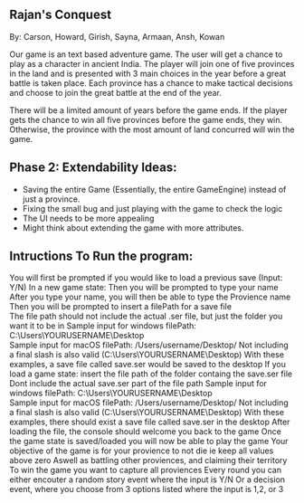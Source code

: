 ## Rajan's Conquest
By: Carson, Howard, Girish, Sayna, Armaan, Ansh, Kowan

Our game is an text based adventure game. The user will get a chance to play as a character in ancient India. The player will join one of five provinces in the land and is presented with 3 main choices in the year before a great battle is taken place. Each province has a chance to make tactical decisions and choose to join the great battle at the end of the year.

There will be a limited amount of years before the game ends. If the player gets the chance to win all five provinces before the game ends, they win. Otherwise, the province with the most amount of land concurred will win the game.

## Phase 2: Extendability Ideas:
- Saving the entire Game (Essentially, the entire GameEngine) instead of just a province.
- Fixing the small bug and just playing with the game to check the logic
- The UI needs to be more appealing  
- Might think about extending the game with more attributes.

## Intructions To Run the program: 
You will first be prompted if you would like to load a previous save (Input: Y/N)
In a new game state: 
    Then you will be prompted to type your name 
    After you type your name, you will then be able to type the Provience name 
    Then you will be prompted to insert a filePath for a save file  
    The file path should not include the actual .ser file, but just the folder you want it to be in 
    Sample input for windows filePath: C:\Users\YOURUSERNAME\Desktop\
    Sample input for macOS filePath: /Users/username/Desktop/
    Not including a final slash is also valid (C:\Users\YOURUSERNAME\Desktop)
    With these examples, a save file called save.ser would be saved to the desktop 
If you load a game state:
    insert the file path of the folder containg the save.ser file 
    Dont include the actual save.ser part of the file path 
    Sample input for windows filePath: C:\Users\YOURUSERNAME\Desktop\
    Sample input for macOS filePath: /Users/username/Desktop/
    Not including a final slash is also valid (C:\Users\YOURUSERNAME\Desktop)
    With these examples, there should exist a save file called save.ser in the desktop
    After loading the file, the console should welcome you back to the game 
Once the game state is saved/loaded you will now be able to play the game
Your objective of the game is for your provience to not die ie keep all values above zero
Aswell as battling other proviences, and claiming their territory
To win the game you want to capture all proviences 
Every round you can either encouter a random story event where the input is Y/N
Or a decision event, where you choose from 3 options listed where the input is 1,2, or 3 

  
